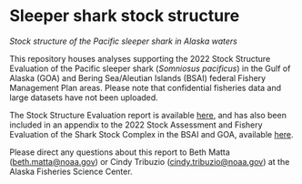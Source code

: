 # Sleeper shark stock structure
*Stock structure of the Pacific sleeper shark in Alaska waters*

This repository houses analyses supporting the 2022 Stock Structure Evaluation of the Pacific sleeper shark (*Somniosus pacificus*) in the Gulf of Alaska (GOA) and 
Bering Sea/Aleutian Islands (BSAI) federal Fishery Management Plan areas. Please note that confidential fisheries data and large datasets have not been uploaded. 

The Stock Structure Evaluation report is available [here](https://meetings.npfmc.org/CommentReview/DownloadFile?p=585024a3-213d-4d36-afb3-1ff6c07d6dc0.pdf&fileName=Pacific%20Sleeper%20Shark%20Stock%20Structure.pdf), and has also been included in an appendix to the 2022 Stock Assessment and Fishery Evaluation of the Shark Stock Complex in the BSAI and GOA, available [here](https://www.fisheries.noaa.gov/alaska/population-assessments/north-pacific-groundfish-stock-assessments-and-fishery-evaluation).

Please direct any questions about this report to Beth Matta (beth.matta@noaa.gov) or Cindy Tribuzio (cindy.tribuzio@noaa.gov) at the Alaska Fisheries Science Center.

